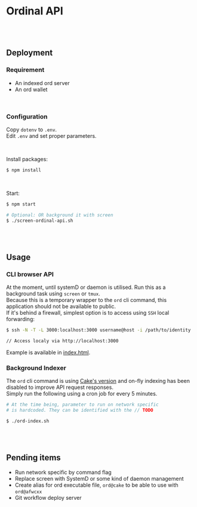# Ordinal API

<br />
<br />

## Deployment

### Requirement

- An indexed ord server
- An ord wallet

<br />

### Configuration

Copy `dotenv` to `.env`.\
Edit `.env` and set proper parameters.

<br />

Install packages:

```javascript
$ npm install
```

<br />

Start:

```sh
$ npm start

# Optional: OR background it with screen
$ ./screen-ordinal-api.sh
```

<br />
<br />

## Usage

### CLI browser API

At the moment, until systemD or daemon is utilised. Run this as a background task using `screen` or `tmux`.\
Because this is a temporary wrapper to the `ord` cli command, this application should not be available to public.\
If it's behind a firewall, simplest option is to access using `SSH` local forwarding:

```sh
$ ssh -N -T -L 3000:localhost:3000 username@host -i /path/to/identity

// Access localy via http://localhost:3000
```

Example is available in [index.html](https://github.com/cakespecial/ordinal-api/blob/main/index.html).

### Background Indexer

The `ord` cli command is using [Cake's version](https://github.com/cakespecial/ord) and on-fly indexing has been disabled to improve API request responses.\
Simply run the following using a cron job for every 5 minutes.

```sh
# At the time being, parameter to run on network specific
# is hardcoded. They can be identified with the // TODO

$ ./ord-index.sh
```

<br />
<br />

## Pending items

- Run network specific by command flag
- Replace screen with SystemD or some kind of daemon management
- Create alias for ord executable file, `ord@cake` to be able to use with `ord@afwcxx`
- Git workflow deploy server


